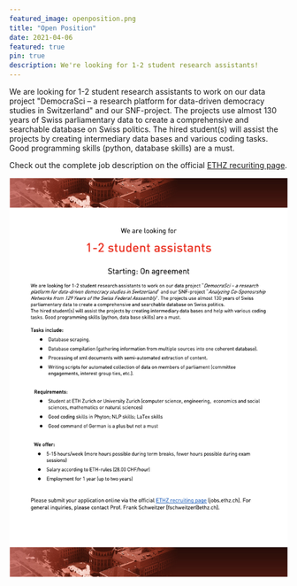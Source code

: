 ```yaml
---
featured_image: openposition.png
title: "Open Position"
date: 2021-04-06
featured: true
pin: true
description: We're looking for 1-2 student research assistants!
---
```


We are looking for 1-2 student research assistants to work on our data project "DemocraSci – a research platform for data-driven democracy studies in Switzerland" and our SNF-project. The projects use almost 130 years of Swiss parliamentary data to create a comprehensive and searchable database on Swiss politics.
The hired student(s) will assist the projects by creating intermediary data bases and various coding tasks. Good programming skills (python, database skills) are a must.

Check out the complete job description on the official [ETHZ recuriting page](https://www.jobs.ethz.ch/job/view/JOPG_ethz_frvDyiyqP9a8NfqsoT). 

![Job description](openposition.jpg)